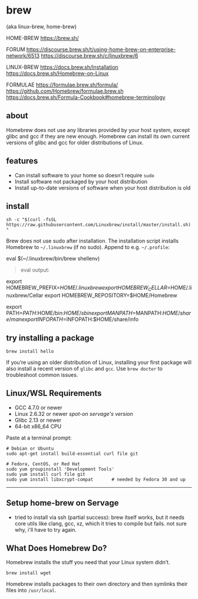# brew(aka linux-brew, home-brew)HOME-BREWhttps://brew.sh/FORUMhttps://discourse.brew.sh/t/using-home-brew-on-enterprise-network/6513https://discourse.brew.sh/c/linuxbrew/6LINUX-BREWhttps://docs.brew.sh/Installationhttps://docs.brew.sh/Homebrew-on-LinuxFORMULAEhttps://formulae.brew.sh/formula/https://github.com/Homebrew/formulae.brew.shhttps://docs.brew.sh/Formula-Cookbook#homebrew-terminology## aboutHomebrew does not use any libraries provided by your host system, except glibc and gcc if they are new enough. Homebrew can install its own current versions of glibc and gcc for older distributions of Linux.## features- Can install software to your home so doesn't require `sudo`- Install software not packaged by your host distribution- Install up-to-date versions of software when your host distribution is old## install`sh -c "$(curl -fsSL https://raw.githubusercontent.com/Linuxbrew/install/master/install.sh)"`Brew does not use sudo after installation.The installation script installs Homebrew to `~/.linuxbrew` (if no sudo).Append to e.g. `~/.profile`:eval $(~/.linuxbrew/bin/brew shellenv)> eval output:export HOMEBREW_PREFIX=$HOME/.linuxbrewexport HOMEBREW_CELLAR=$HOME/.linuxbrew/Cellarexport HOMEBREW_REPOSITORY=$HOME/Homebrewexport PATH=$PATH:$HOME/bin:$HOME/sbinexport MANPATH=$MANPATH:$HOME/share/manexport INFOPATH=$INFOPATH:$HOME/share/info## try installing a package    brew install helloIf you’re using an older distribution of Linux, installing your first package will also install a recent version of `glibc` and `gcc`. Use `brew doctor` to troubleshoot common issues.## Linux/WSL Requirements* GCC 4.7.0 or newer* Linux 2.6.32 or newer     *spot-on servage's version** Glibc 2.13 or newer* 64-bit x86_64 CPUPaste at a terminal prompt:```# Debian or Ubuntusudo apt-get install build-essential curl file git# Fedora, CentOS, or Red Hatsudo yum groupinstall 'Development Tools'sudo yum install curl file gitsudo yum install libxcrypt-compat       # needed by Fedora 30 and up```---## Setup home-brew on Servage* tried to install via ssh (partial success): brew itself works, but it needs  core utils like clang, gcc, xz, which it tries to compile but fails.  not sure why, i'll have to try again.## What Does Homebrew Do?Homebrew installs the stuff you need that your Linux system didn’t.    brew install wgetHomebrew installs packages to their own directory and then symlinks their files into `/usr/local`.